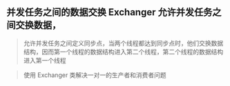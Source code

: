 ## 并发任务之间的数据交换 Exchanger 允许并发任务之间交换数据，

> 允许并发任务之间定义同步点，当两个线程都达到同步点时，他们交换数据结构，因而第一个线程的数据结构进入第二个线程，第二个线程的数据结构进入第一个线程

> 使用 Exchanger 类解决一对一的生产者和消费者问题




